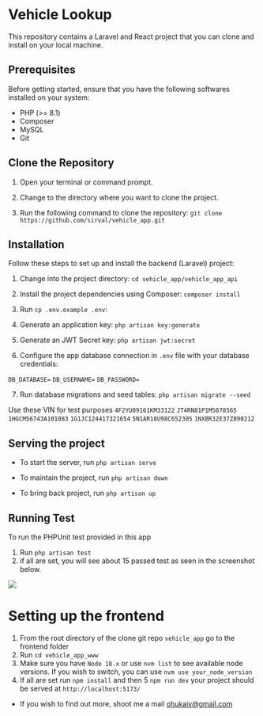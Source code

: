 # Vehicle Lookup

This repository contains a Laravel and React project that you can clone and install on your local machine.

## Prerequisites

Before getting started, ensure that you have the following softwares installed on your system:

- PHP (>= 8.1)
- Composer
- MySQL
- Git

## Clone the Repository

1. Open your terminal or command prompt.

2. Change to the directory where you want to clone the project.

3. Run the following command to clone the repository: `git clone https://github.com/sirval/vehicle_app.git`

## Installation

Follow these steps to set up and install the backend (Laravel) project:

1. Change into the project directory: `cd vehicle_app/vehicle_app_api`

2. Install the project dependencies using Composer: `composer install`

3. Run `cp .env.example .env`:

4. Generate an application key: `php artisan key:generate`

5. Generate an JWT Secret key: `php artisan jwt:secret`

6. Configure the app database connection in `.env` file with your database credentials:

`DB_DATABASE=`
`DB_USERNAME=`
`DB_PASSWORD=`

7. Run database migrations and seed tables: `php artisan migrate --seed`

Use these VIN for test purposes
`4F2YU09161KM33122`
`JT4RN81P1M5078565`
`1HGCM56743A101083`
`1G1JC124417321654`
`5N1AR18U98C652305`
`1NXBR32E37Z890212`

## Serving the project

- To start the server, run `php artisan serve`

- To maintain the project, run `php artisan down`

- To bring back project, run `php artisan up`

## Running Test

To run the PHPUnit test provided in this app

1. Run `php artisan test`
2. if all are set, you will see about 15 passed test as seen in the screenshot below.

<a href="https://raw.githubusercontent.com/sirval/vehicle_app/vehicle_app_api/public/files/test.png" target="_blank"><img src="https://raw.githubusercontent.com/sirval/vehicle_app/vehicle_app_api/public/files/test.png" /></a>



# Setting up the frontend

1. From the root directory of the clone git repo `vehicle_app` go to the frontend folder
2. Run `cd vehicle_app_www`
3. Make sure you have `Node 18.x` or use `nvm list` to see available node versions.
    If you wish to switch, you can use `nvm use your_node_version`
4. If all are set run `npm install` and then
5 `npm run dev` your project should be served at `http://localhost:5173/`


- If you wish to find out more, shoot me a mail ohukaiv@gmail.com



